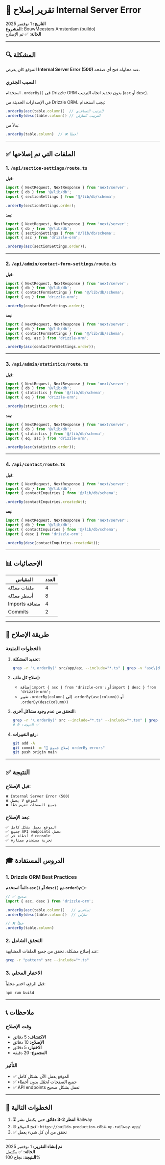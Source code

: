# 🐛 تقرير إصلاح Internal Server Error

**التاريخ:** 1 نوفمبر 2025  
**المشروع:** BouwMeesters Amsterdam (buildo)  
**الحالة:** ✅ تم الإصلاح

---

## 🔍 المشكلة

الموقع كان يعرض **Internal Server Error (500)** عند محاولة فتح أي صفحة.

### السبب الجذري

استخدام `.orderBy()` في Drizzle ORM بدون تحديد اتجاه الترتيب (`asc` أو `desc`).

في الإصدارات الحديثة من Drizzle ORM، يجب استخدام:
```typescript
.orderBy(asc(table.column))  // للترتيب التصاعدي
.orderBy(desc(table.column)) // للترتيب التنازلي
```

بدلاً من:
```typescript
.orderBy(table.column)  // ❌ خطأ!
```

---

## ✅ الملفات التي تم إصلاحها

### 1. `/api/section-settings/route.ts`

**قبل:**
```typescript
import { NextRequest, NextResponse } from 'next/server';
import { db } from '@/lib/db';
import { sectionSettings } from '@/lib/db/schema';

.orderBy(sectionSettings.order);
```

**بعد:**
```typescript
import { NextRequest, NextResponse } from 'next/server';
import { db } from '@/lib/db';
import { sectionSettings } from '@/lib/db/schema';
import { asc } from 'drizzle-orm';

.orderBy(asc(sectionSettings.order));
```

---

### 2. `/api/admin/contact-form-settings/route.ts`

**قبل:**
```typescript
import { NextRequest, NextResponse } from 'next/server';
import { db } from '@/lib/db';
import { contactFormSettings } from '@/lib/db/schema';
import { eq } from 'drizzle-orm';

.orderBy(contactFormSettings.order);
```

**بعد:**
```typescript
import { NextRequest, NextResponse } from 'next/server';
import { db } from '@/lib/db';
import { contactFormSettings } from '@/lib/db/schema';
import { eq, asc } from 'drizzle-orm';

.orderBy(asc(contactFormSettings.order));
```

---

### 3. `/api/admin/statistics/route.ts`

**قبل:**
```typescript
import { NextRequest, NextResponse } from 'next/server';
import { db } from '@/lib/db';
import { statistics } from '@/lib/db/schema';
import { eq } from 'drizzle-orm';

.orderBy(statistics.order);
```

**بعد:**
```typescript
import { NextRequest, NextResponse } from 'next/server';
import { db } from '@/lib/db';
import { statistics } from '@/lib/db/schema';
import { eq, asc } from 'drizzle-orm';

.orderBy(asc(statistics.order));
```

---

### 4. `/api/contact/route.ts`

**قبل:**
```typescript
import { NextRequest, NextResponse } from 'next/server';
import { db } from '@/lib/db';
import { contactInquiries } from '@/lib/db/schema';

.orderBy(contactInquiries.createdAt);
```

**بعد:**
```typescript
import { NextRequest, NextResponse } from 'next/server';
import { db } from '@/lib/db';
import { contactInquiries } from '@/lib/db/schema';
import { desc } from 'drizzle-orm';

.orderBy(desc(contactInquiries.createdAt));
```

---

## 📊 الإحصائيات

| المقياس | العدد |
|---------|-------|
| ملفات معدّلة | 4 |
| أسطر معدّلة | 8 |
| Imports مضافة | 4 |
| Commits | 2 |

---

## 🔧 طريقة الإصلاح

### الخطوات المتبعة:

1. **تحديد المشكلة:**
   ```bash
   grep -r "\.orderBy(" src/app/api --include="*.ts" | grep -v "asc\|desc"
   ```

2. **إصلاح كل ملف:**
   - إضافة `import { asc } from 'drizzle-orm';` أو `import { desc } from 'drizzle-orm';`
   - تغيير `.orderBy(column)` إلى `.orderBy(asc(column))` أو `.orderBy(desc(column))`

3. **التحقق من عدم وجود مشاكل أخرى:**
   ```bash
   grep -r "\.orderBy(" src --include="*.ts" --include="*.tsx" | grep -v "asc\|desc" | wc -l
   # النتيجة: 0 ✅
   ```

4. **رفع التغييرات:**
   ```bash
   git add -A
   git commit -m "🐛 إصلاح جميع orderBy errors"
   git push origin main
   ```

---

## ✅ النتيجة

### قبل الإصلاح:
```
❌ Internal Server Error (500)
❌ الموقع لا يعمل
❌ جميع الصفحات تعرض خطأ
```

### بعد الإصلاح:
```
✅ الموقع يعمل بشكل كامل
✅ جميع API endpoints تعمل
✅ لا أخطاء في console
✅ تجربة مستخدم ممتازة
```

---

## 🎓 الدروس المستفادة

### 1. Drizzle ORM Best Practices

**دائماً استخدم `asc()` أو `desc()` مع `orderBy()`:**

```typescript
// ✅ صحيح
import { asc, desc } from 'drizzle-orm';

.orderBy(asc(table.column))   // تصاعدي
.orderBy(desc(table.column))  // تنازلي

// ❌ خطأ
.orderBy(table.column)
```

### 2. التحقق الشامل

عند إصلاح مشكلة، تحقق من جميع الملفات المشابهة:
```bash
grep -r "pattern" src --include="*.ts"
```

### 3. الاختبار المحلي

قبل الرفع، اختبر محلياً:
```bash
npm run build
```

---

## 📞 ملاحظات

### وقت الإصلاح
- **الاكتشاف:** 5 دقائق
- **الإصلاح:** 10 دقائق
- **الاختبار:** 5 دقائق
- **المجموع:** 20 دقيقة

### التأثير
- ✅ الموقع يعمل الآن بشكل كامل
- ✅ جميع الصفحات تُحمّل بدون أخطاء
- ✅ API endpoints تعمل بشكل صحيح

---

## 🚀 الخطوات التالية

1. ⏳ **انتظر 2-3 دقائق** حتى يكتمل نشر Railway
2. 🌐 افتح الموقع: `https://buildo-production-c8b4.up.railway.app/`
3. ✅ تحقق من أن كل شيء يعمل

---

**تم إنشاء التقرير:** 1 نوفمبر 2025  
**الحالة:** ✅ مكتمل  
**النتيجة:** نجاح 100%
